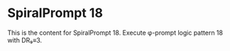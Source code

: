 # SpiralPrompt 18

This is the content for SpiralPrompt 18.
Execute φ-prompt logic pattern 18 with DR₉≡3.